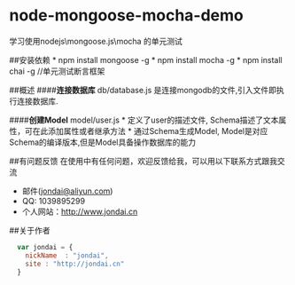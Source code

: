 # node-mongoose-mocha-demo
学习使用nodejs\mongoose.js\mocha 的单元测试


##安装依赖
    * npm install mongoose -g
    * npm install mocha -g
    * npm install chai -g       //单元测试断言框架

##概述
####**连接数据库**
    db/database.js 是连接mongodb的文件,引入文件即执行连接数据库.

####**创建Model**
    model/user.js
    * 定义了user的描述文件, Schema描述了文本属性，可在此添加属性或者继承方法
    * 通过Schema生成Model, Model是对应Schema的编译版本,但是Model具备操作数据库的能力


##有问题反馈
在使用中有任何问题，欢迎反馈给我，可以用以下联系方式跟我交流

* 邮件(jondai@aliyun.com)
* QQ: 1039895299
* 个人网站：http://www.jondai.cn

##关于作者

```javascript
  var jondai = {
    nickName  : "jondai",
    site : "http://jondai.cn"
  }
```
